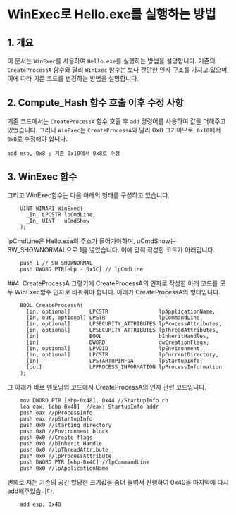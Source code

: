 # WinExec로 Hello.exe를 실행하는 방법

## 1. 개요

이 문서는 `WinExec`를 사용하여 `Hello.exe`를 실행하는 방법을 설명합니다. 기존의 `CreateProcessA` 함수와 달리 `WinExec` 함수는 보다 간단한 인자 구조를 가지고 있으며, 이에 따라 기존 코드를 변경하는 방법을 설명합니다.

## 2. Compute_Hash 함수 호출 이후 수정 사항

기존 코드에서는 `CreateProcessA` 함수 호출 후 `add` 명령어를 사용하여 값을 더해주고 있었습니다. 그러나 `WinExec`는 `CreateProcessA`와 달리 0x8 크기이므로, `0x10`에서 `0x8`로 수정해야 합니다.

```assembly
add esp, 0x8 ; 기존 0x10에서 0x8로 수정
```

## 3. WinExec 함수 
그리고 WinExec함수는 다음 아래의 형태를 구성하고 있습니다. 
```assembly
    UINT WINAPI WinExec(
      _In_ LPCSTR lpCmdLine,
      _In_ UINT   uCmdShow
    );
```
IpCmdLine은 Hello.exe의 주소가 들어가야하며, uCmdShow는 SW_SHOWNORMAL으로 1을 넣었습니다. 이에 맞춰 작성한 코드가 아래입니다.
```assembly
    push 1 // SW_SHOWNORMAL
    push DWORD PTR[ebp - 0x3C] // lpCmdLine
```
##4. CreateProcessA
그렇기에 CreateProcessA의 인자로 작성한 아래 코드를 모두 WinExec함수 인자로 바꿔줘야 합니다.
아래가 CreateProcessA의 형태입니다.
```assembly
    BOOL CreateProcessA(
      [in, optional]      LPCSTR                lpApplicationName,
      [in, out, optional] LPSTR                 lpCommandLine,
      [in, optional]      LPSECURITY_ATTRIBUTES lpProcessAttributes,
      [in, optional]      LPSECURITY_ATTRIBUTES lpThreadAttributes,
      [in]                BOOL                  bInheritHandles,
      [in]                DWORD                 dwCreationFlags,
      [in, optional]      LPVOID                lpEnvironment,
      [in, optional]      LPCSTR                lpCurrentDirectory,
      [in]                LPSTARTUPINFOA        lpStartupInfo,
      [out]               LPPROCESS_INFORMATION lpProcessInformation
    );
```
그 아래가 바로 멘토님의 코드에서 CreateProcessA의 인자 관련 코드입니다.
```assembly
    mov DWORD PTR [ebp-0x48], 0x44 //StartupInfo cb
    lea eax, [ebp-0x48]  //eax: StartupInfo addr
    push eax //pProcessInfo
    push eax //pStartupInfo
    push 0x0 //starting directory
    push 0x0 //Environment block
    push 0x0 //Create flags
    push 0x0 //bInherit Handle
    push 0x0 //lpThreadAttribute
    push 0x0 //lpProcessAttribute
    push DWORD PTR [ebp-0x4C] //lpCommandLine
    push 0x0 //lpApplicationName
```

번외로 저는 기존의 공간 할당한 크기값을 좀더 줄여서 진행하여 0x40을 마지막에 다시 add해주었습니다.
```assembly
    add esp, 0x40
```
